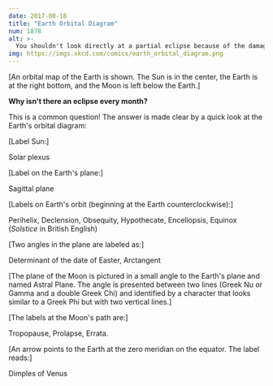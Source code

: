 ```yaml
---
date: 2017-08-18
title: "Earth Orbital Diagram"
num: 1878
alt: >-
  You shouldn't look directly at a partial eclipse because of the damage that can be caused by improperly aligning the solar-lunar orbital plane with the orbital bones around your eye.
img: https://imgs.xkcd.com/comics/earth_orbital_diagram.png
---
```

[An orbital map of the Earth is shown. The Sun is in the center, the Earth is at the right bottom, and the Moon is left below the Earth.]

**Why isn't there an eclipse every month?**

This is a common question! The answer is made clear by a quick look at the Earth's orbital diagram:

[Label Sun:]

Solar plexus

[Label on the Earth's plane:]

Sagittal plane

[Labels on Earth's orbit (beginning at the Earth counterclockwise):]

Perihelix, Declension, Obsequity, Hypothecate, Enceliopsis, Equinox (*Solstice* in British English)

[Two angles in the plane are labeled as:]

Determinant of the date of Easter, Arctangent

[The plane of the Moon is pictured in a small angle to the Earth's plane and named Astral Plane. The angle is presented between two lines (Greek Nu or Gamma and a double Greek Chi) and identified by a character that looks similar to a Greek Phi but with two vertical lines.]

[The labels at the Moon's path are:]

Tropopause, Prolapse, Errata.

[An arrow points to the Earth at the zero meridian on the equator. The label reads:]

Dimples of Venus